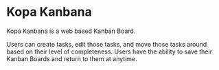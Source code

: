 # Kopa Kanbana
Kopa Kanbana is a web based Kanban Board.

Users can create tasks, edit those tasks, and move those tasks around based on their level of completeness. Users have the ability to save their Kanban Boards and return to them at anytime.
